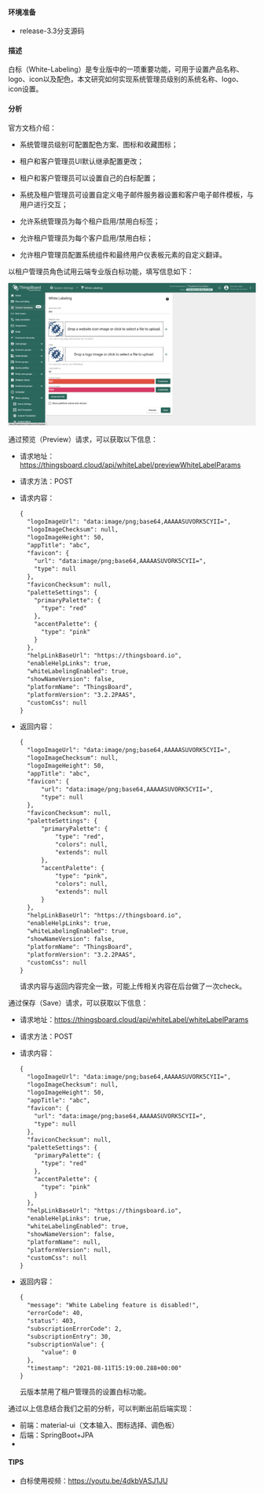 #### 环境准备

- release-3.3分支源码

#### 描述

白标（White-Labeling）是专业版中的一项重要功能，可用于设置产品名称、logo、icon以及配色，本文研究如何实现系统管理员级别的系统名称、logo、icon设置。

#### 分析

官方文档介绍：

- 系统管理员级别可配置配色方案、图标和收藏图标；

- 租户和客户管理员UI默认继承配置更改；

- 租户和客户管理员可以设置自己的白标配置；

- 系统及租户管理员可设置自定义电子邮件服务器设置和客户电子邮件模板，与用户进行交互；

- 允许系统管理员为每个租户启用/禁用白标签；

- 允许租户管理员为每个客户启用/禁用白标；

- 允许租户管理员配置系统组件和最终用户仪表板元素的自定义翻译。

  

以租户管理员角色试用云端专业版白标功能，填写信息如下：

![白标.png](../../image/白标.png)



通过预览（Preview）请求，可以获取以下信息：

- 请求地址：https://thingsboard.cloud/api/whiteLabel/previewWhiteLabelParams

- 请求方法：POST

- 请求内容：

  ```
  {
    "logoImageUrl": "data:image/png;base64,AAAAASUVORK5CYII=",
    "logoImageChecksum": null,
    "logoImageHeight": 50,
    "appTitle": "abc",
    "favicon": {
      "url": "data:image/png;base64,AAAAASUVORK5CYII=",
      "type": null
    },
    "faviconChecksum": null,
    "paletteSettings": {
      "primaryPalette": {
        "type": "red"
      },
      "accentPalette": {
        "type": "pink"
      }
    },
    "helpLinkBaseUrl": "https://thingsboard.io",
    "enableHelpLinks": true,
    "whiteLabelingEnabled": true,
    "showNameVersion": false,
    "platformName": "ThingsBoard",
    "platformVersion": "3.2.2PAAS",
    "customCss": null
  }
  ```

- 返回内容：

  ```
  {
  	"logoImageUrl": "data:image/png;base64,AAAAASUVORK5CYII=",
  	"logoImageChecksum": null,
  	"logoImageHeight": 50,
  	"appTitle": "abc",
  	"favicon": {
  		"url": "data:image/png;base64,AAAAASUVORK5CYII=",
  		"type": null
  	},
  	"faviconChecksum": null,
  	"paletteSettings": {
  		"primaryPalette": {
  			"type": "red",
  			"colors": null,
  			"extends": null
  		},
  		"accentPalette": {
  			"type": "pink",
  			"colors": null,
  			"extends": null
  		}
  	},
  	"helpLinkBaseUrl": "https://thingsboard.io",
  	"enableHelpLinks": true,
  	"whiteLabelingEnabled": true,
  	"showNameVersion": false,
  	"platformName": "ThingsBoard",
  	"platformVersion": "3.2.2PAAS",
  	"customCss": null
  }
  ```

  请求内容与返回内容完全一致，可能上传相关内容在后台做了一次check。

通过保存（Save）请求，可以获取以下信息：

- 请求地址：https://thingsboard.cloud/api/whiteLabel/whiteLabelParams

- 请求方法：POST

- 请求内容：

  ```
  {
    "logoImageUrl": "data:image/png;base64,AAAAASUVORK5CYII=",
    "logoImageChecksum": null,
    "logoImageHeight": 50,
    "appTitle": "abc",
    "favicon": {
      "url": "data:image/png;base64,AAAAASUVORK5CYII=",
      "type": null
    },
    "faviconChecksum": null,
    "paletteSettings": {
      "primaryPalette": {
        "type": "red"
      },
      "accentPalette": {
        "type": "pink"
      }
    },
    "helpLinkBaseUrl": "https://thingsboard.io",
    "enableHelpLinks": true,
    "whiteLabelingEnabled": true,
    "showNameVersion": false,
    "platformName": null,
    "platformVersion": null,
    "customCss": null
  }
  ```

- 返回内容：

  ```
  {
  	"message": "White Labeling feature is disabled!",
  	"errorCode": 40,
  	"status": 403,
  	"subscriptionErrorCode": 2,
  	"subscriptionEntry": 30,
  	"subscriptionValue": {
  		"value": 0
  	},
  	"timestamp": "2021-08-11T15:19:00.288+00:00"
  }
  ```

  云版本禁用了租户管理员的设置白标功能。



通过以上信息结合我们之前的分析，可以判断出前后端实现：



- 前端：material-ui（文本输入、图标选择、调色板）
- 后端：SpringBoot+JPA
- 



#### TIPS

- 白标使用视频：https://youtu.be/4dkbVASJ1JU